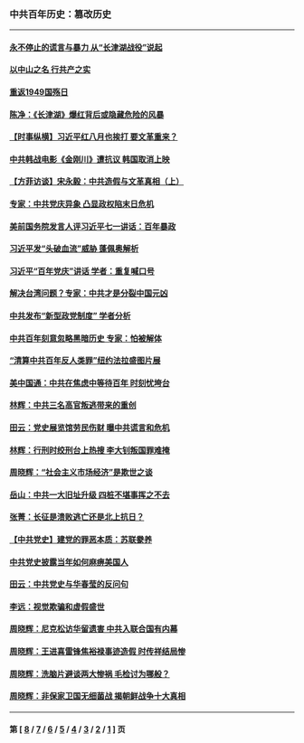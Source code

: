 ### 中共百年历史：篡改历史
---
#### [永不停止的谎言与暴力 从“长津湖战役”说起](../../pages/nf1176115/n13494094.md?07090430) 
#### [以中山之名 行共产之实](../../pages/nf1176115/n13346437.md?07090430) 
#### [重返1949国殇日](../../pages/nf1176115/n13346372.md?07090430) 
#### [陈净：《长津湖》爆红背后或隐藏危险的风暴](../../pages/nf1176115/n13314364.md?07090430) 
#### [【时事纵横】习近平红八月也挨打 要文革重来？](../../pages/nf1176115/n13231393.md?07090430) 
#### [中共韩战电影《金刚川》遭抗议 韩国取消上映](../../pages/nf1176115/n13219114.md?07090430) 
#### [【方菲访谈】宋永毅：中共造假与文革真相（上）](../../pages/nf1176115/n13200760.md?07090430) 
#### [专家：中共党庆异象 凸显政权陷末日危机](../../pages/nf1176115/n13067084.md?07090430) 
#### [美前国务院发言人评习近平七一讲话：百年暴政](../../pages/nf1176115/n13066986.md?07090430) 
#### [习近平发“头破血流”威胁 蓬佩奥解析](../../pages/nf1176115/n13063604.md?07090430) 
#### [习近平“百年党庆”讲话 学者：重复喊口号](../../pages/nf1176115/n13061411.md?07090430) 
#### [解决台湾问题？专家：中共才是分裂中国元凶](../../pages/nf1176115/n13060811.md?07090430) 
#### [中共发布“新型政党制度” 学者分析](../../pages/nf1176115/n13056354.md?07090430) 
#### [中共百年刻意忽略黑暗历史 专家：怕被解体](../../pages/nf1176115/n13056056.md?07090430) 
#### [“清算中共百年反人类罪”纽约法拉盛图片展](../../pages/nf1176115/n13052220.md?07090430) 
#### [美中国通：中共在焦虑中等待百年 时刻忧垮台](../../pages/nf1176115/n13048820.md?07090430) 
#### [林辉：中共三名高官叛逃带来的重创](../../pages/nf1176115/n13035206.md?07090430) 
#### [田云：党史展览馆劳民伤财 曝中共谎言和危机](../../pages/nf1176115/n13033900.md?07090430) 
#### [林辉：行刑时绞刑台上热搜 李大钊叛国罪难掩](../../pages/nf1176115/n13031965.md?07090430) 
#### [周晓辉：“社会主义市场经济”是欺世之谈](../../pages/nf1176115/n13024090.md?07090430) 
#### [岳山：中共一大旧址升级 四桩不堪事挥之不去](../../pages/nf1176115/n13021697.md?07090430) 
#### [张菁：长征是溃败逃亡还是北上抗日？](../../pages/nf1176115/n13020585.md?07090430) 
#### [【中共党史】建党的罪恶本质：苏联豢养](../../pages/nf1176115/n13011888.md?07090430) 
#### [中共党史披露当年如何麻痹美国人](../../pages/nf1176115/n12966400.md?07090430) 
#### [田云：中共党史与华春莹的反问句](../../pages/nf1176115/n12765178.md?07090430) 
#### [李远：视觉欺骗和虚假盛世](../../pages/nf1176115/n12993376.md?07090430) 
#### [周晓辉：尼克松访华留遗害 中共入联合国有内幕](../../pages/nf1176115/n12991422.md?07090430) 
#### [周晓辉：王进喜雷锋焦裕禄事迹造假 时传祥结局惨](../../pages/nf1176115/n12985497.md?07090430) 
#### [周晓辉：洗脑片避谈两大惨祸 毛检讨为哪般？](../../pages/nf1176115/n12971285.md?07090430) 
#### [周晓辉：非保家卫国无细菌战 揭朝鲜战争十大真相](../../pages/nf1176115/n12954161.md?07090430) 

---
#### 第 [ [8](./8.md?07090430) / [7](./7.md?07090430) / [6](./6.md?07090430) / [5](./5.md?07090430) / [4](./4.md?07090430) / [3](./3.md?07090430) / [2](./2.md?07090430) / [1](./1.md?07090430) ] 页
